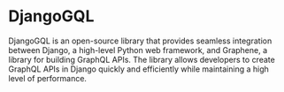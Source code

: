 # DjangoGQL

DjangoGQL is an open-source library that provides seamless integration between Django, a high-level Python web framework, and Graphene, a library for building GraphQL APIs. The library allows developers to create GraphQL APIs in Django quickly and efficiently while maintaining a high level of performance.